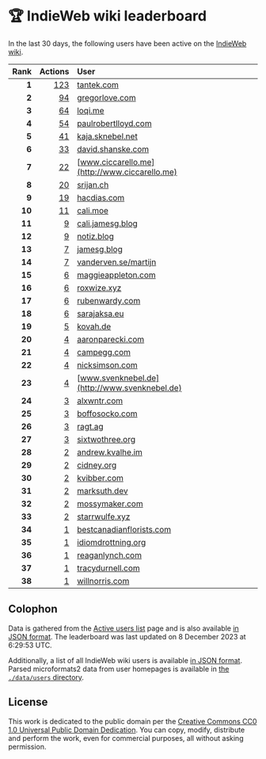 # 🏆 IndieWeb wiki leaderboard

In the last 30 days, the following users have been active on the [IndieWeb wiki](https://indieweb.org).

| Rank | Actions | User |
|-----:|--------:|:-----|
| **1** | [123](https://indieweb.org/Special:Contributions/Tantek.com) | [tantek.com](http://tantek.com) |
| **2** | [94](https://indieweb.org/Special:Contributions/Gregorlove.com) | [gregorlove.com](http://gregorlove.com) |
| **3** | [64](https://indieweb.org/Special:Contributions/Loqi.me) | [loqi.me](http://loqi.me) |
| **4** | [54](https://indieweb.org/Special:Contributions/Paulrobertlloyd.com) | [paulrobertlloyd.com](http://paulrobertlloyd.com) |
| **5** | [41](https://indieweb.org/Special:Contributions/Kaja.sknebel.net) | [kaja.sknebel.net](http://kaja.sknebel.net) |
| **6** | [33](https://indieweb.org/Special:Contributions/David.shanske.com) | [david.shanske.com](http://david.shanske.com) |
| **7** | [22](https://indieweb.org/Special:Contributions/Www.ciccarello.me) | [www.ciccarello.me](http://www.ciccarello.me) |
| **8** | [20](https://indieweb.org/Special:Contributions/Srijan.ch) | [srijan.ch](http://srijan.ch) |
| **9** | [19](https://indieweb.org/Special:Contributions/Hacdias.com) | [hacdias.com](http://hacdias.com) |
| **10** | [11](https://indieweb.org/Special:Contributions/Cali.moe) | [cali.moe](http://cali.moe) |
| **11** | [9](https://indieweb.org/Special:Contributions/Cali.jamesg.blog) | [cali.jamesg.blog](http://cali.jamesg.blog) |
| **12** | [9](https://indieweb.org/Special:Contributions/Notiz.blog) | [notiz.blog](http://notiz.blog) |
| **13** | [7](https://indieweb.org/Special:Contributions/Jamesg.blog) | [jamesg.blog](http://jamesg.blog) |
| **14** | [7](https://indieweb.org/Special:Contributions/Vanderven.se_martijn) | [vanderven.se/martijn](http://vanderven.se/martijn) |
| **15** | [6](https://indieweb.org/Special:Contributions/Maggieappleton.com) | [maggieappleton.com](http://maggieappleton.com) |
| **16** | [6](https://indieweb.org/Special:Contributions/Roxwize.xyz) | [roxwize.xyz](http://roxwize.xyz) |
| **17** | [6](https://indieweb.org/Special:Contributions/Rubenwardy.com) | [rubenwardy.com](http://rubenwardy.com) |
| **18** | [6](https://indieweb.org/Special:Contributions/Sarajaksa.eu) | [sarajaksa.eu](http://sarajaksa.eu) |
| **19** | [5](https://indieweb.org/Special:Contributions/Kovah.de) | [kovah.de](http://kovah.de) |
| **20** | [4](https://indieweb.org/Special:Contributions/Aaronparecki.com) | [aaronparecki.com](http://aaronparecki.com) |
| **21** | [4](https://indieweb.org/Special:Contributions/Campegg.com) | [campegg.com](http://campegg.com) |
| **22** | [4](https://indieweb.org/Special:Contributions/Nicksimson.com) | [nicksimson.com](http://nicksimson.com) |
| **23** | [4](https://indieweb.org/Special:Contributions/Www.svenknebel.de) | [www.svenknebel.de](http://www.svenknebel.de) |
| **24** | [3](https://indieweb.org/Special:Contributions/Alxwntr.com) | [alxwntr.com](http://alxwntr.com) |
| **25** | [3](https://indieweb.org/Special:Contributions/Boffosocko.com) | [boffosocko.com](http://boffosocko.com) |
| **26** | [3](https://indieweb.org/Special:Contributions/Ragt.ag) | [ragt.ag](http://ragt.ag) |
| **27** | [3](https://indieweb.org/Special:Contributions/Sixtwothree.org) | [sixtwothree.org](http://sixtwothree.org) |
| **28** | [2](https://indieweb.org/Special:Contributions/Andrew.kvalhe.im) | [andrew.kvalhe.im](http://andrew.kvalhe.im) |
| **29** | [2](https://indieweb.org/Special:Contributions/Cidney.org) | [cidney.org](http://cidney.org) |
| **30** | [2](https://indieweb.org/Special:Contributions/Kvibber.com) | [kvibber.com](http://kvibber.com) |
| **31** | [2](https://indieweb.org/Special:Contributions/Marksuth.dev) | [marksuth.dev](http://marksuth.dev) |
| **32** | [2](https://indieweb.org/Special:Contributions/Mossymaker.com) | [mossymaker.com](http://mossymaker.com) |
| **33** | [2](https://indieweb.org/Special:Contributions/Starrwulfe.xyz) | [starrwulfe.xyz](http://starrwulfe.xyz) |
| **34** | [1](https://indieweb.org/Special:Contributions/Bestcanadianflorists.com) | [bestcanadianflorists.com](http://bestcanadianflorists.com) |
| **35** | [1](https://indieweb.org/Special:Contributions/Idiomdrottning.org) | [idiomdrottning.org](http://idiomdrottning.org) |
| **36** | [1](https://indieweb.org/Special:Contributions/Reaganlynch.com) | [reaganlynch.com](http://reaganlynch.com) |
| **37** | [1](https://indieweb.org/Special:Contributions/Tracydurnell.com) | [tracydurnell.com](http://tracydurnell.com) |
| **38** | [1](https://indieweb.org/Special:Contributions/Willnorris.com) | [willnorris.com](http://willnorris.com) |


## Colophon

Data is gathered from the [Active users list](https://indieweb.org/Special:ActiveUsers) page and is also available [in JSON format](https://github.com/jgarber623/indieweb-wiki-leaderboard/blob/main/data/leaderboard.json). The leaderboard was last updated on 8 December 2023 at 6:29:53 UTC.

Additionally, a list of all IndieWeb wiki users is available [in JSON format](https://github.com/jgarber623/indieweb-wiki-leaderboard/blob/main/data/users.json). Parsed microformats2 data from user homepages is available in [the `./data/users` directory](https://github.com/jgarber623/indieweb-wiki-leaderboard/blob/main/data/users).

## License

This work is dedicated to the public domain per the [Creative Commons CC0 1.0 Universal Public Domain Dedication](https://creativecommons.org/publicdomain/zero/1.0/). You can copy, modify, distribute and perform the work, even for commercial purposes, all without asking permission.
